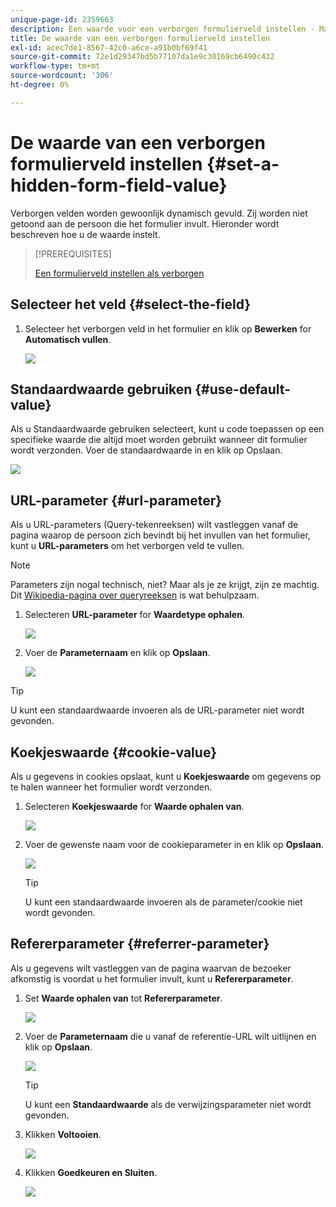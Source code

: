 ```yaml
---
unique-page-id: 2359663
description: Een waarde voor een verborgen formulierveld instellen - Marketo Docs - Productdocumentatie
title: De waarde van een verborgen formulierveld instellen
exl-id: acec7de1-8567-42c0-a6ce-a91b0bf69f41
source-git-commit: 72e1d29347bd5b77107da1e9c30169cb6490c432
workflow-type: tm+mt
source-wordcount: '306'
ht-degree: 0%

---
```


# De waarde van een verborgen formulierveld instellen {#set-a-hidden-form-field-value}

Verborgen velden worden gewoonlijk dynamisch gevuld. Zij worden niet getoond aan de persoon die het formulier invult. Hieronder wordt beschreven hoe u de waarde instelt.

>[!PREREQUISITES]
>
>[Een formulierveld instellen als verborgen](/help/marketo/product-docs/demand-generation/forms/form-fields/set-a-form-field-as-hidden.md)

## Selecteer het veld {#select-the-field}

1. Selecteer het verborgen veld in het formulier en klik op **Bewerken** for **Automatisch vullen**.

   ![](assets/autofill.png)

## Standaardwaarde gebruiken {#use-default-value}

Als u Standaardwaarde gebruiken selecteert, kunt u code toepassen op een specifieke waarde die altijd moet worden gebruikt wanneer dit formulier wordt verzonden. Voer de standaardwaarde in en klik op Opslaan.

![](assets/image2014-9-15-13-3a5-3a27.png)

## URL-parameter {#url-parameter}

Als u URL-parameters (Query-tekenreeksen) wilt vastleggen vanaf de pagina waarop de persoon zich bevindt bij het invullen van het formulier, kunt u **URL-parameters** om het verborgen veld te vullen.

>[!NOTE]
>
>Parameters zijn nogal technisch, niet? Maar als je ze krijgt, zijn ze machtig. Dit [Wikipedia-pagina over queryreeksen](https://en.wikipedia.org/wiki/Query_string) is wat behulpzaam.

1. Selecteren **URL-parameter** for **Waardetype ophalen**.

   ![](assets/image2014-9-15-13-3a6-3a48.png)

1. Voer de **Parameternaam** en klik op **Opslaan**.

   ![](assets/image2014-9-15-13-3a7-3a35.png)

>[!TIP]
>
>U kunt een standaardwaarde invoeren als de URL-parameter niet wordt gevonden.

## Koekjeswaarde {#cookie-value}

Als u gegevens in cookies opslaat, kunt u **Koekjeswaarde** om gegevens op te halen wanneer het formulier wordt verzonden.

1. Selecteren **Koekjeswaarde** for **Waarde ophalen van**.

   ![](assets/image2014-9-15-13-3a8-3a21.png)

1. Voer de gewenste naam voor de cookieparameter in en klik op **Opslaan**.

   ![](assets/image2014-9-15-13-3a8-3a43.png)

   >[!TIP]
   >
   >U kunt een standaardwaarde invoeren als de parameter/cookie niet wordt gevonden.

## Refererparameter {#referrer-parameter}

Als u gegevens wilt vastleggen van de pagina waarvan de bezoeker afkomstig is voordat u het formulier invult, kunt u **Refererparameter**.

1. Set **Waarde ophalen van** tot **Refererparameter**.

   ![](assets/image2014-9-15-13-3a9-3a31.png)

1. Voer de **Parameternaam** die u vanaf de referentie-URL wilt uitlijnen en klik op **Opslaan**.

   ![](assets/image2014-9-15-13-3a9-3a56.png)

   >[!TIP]
   >
   >U kunt een **Standaardwaarde** als de verwijzingsparameter niet wordt gevonden.

1. Klikken **Voltooien**.

   ![](assets/image2014-9-15-13-3a10-3a26.png)

1. Klikken **Goedkeuren en Sluiten**.

   ![](assets/image2014-9-15-13-3a10-3a43.png)
